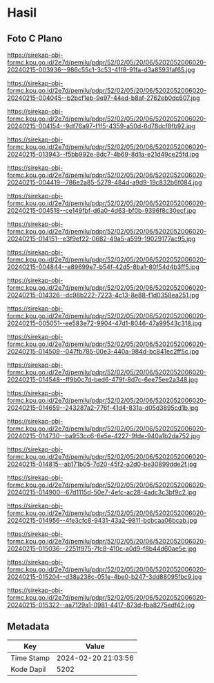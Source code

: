 # Hasil

## Foto C Plano

https://sirekap-obj-formc.kpu.go.id/2e7d/pemilu/pdpr/52/02/05/20/06/5202052006020-20240215-003936--986c55c1-3c53-41f8-91fa-d3a8593faf65.jpg

https://sirekap-obj-formc.kpu.go.id/2e7d/pemilu/pdpr/52/02/05/20/06/5202052006020-20240215-004045--b2bcf1eb-9e97-44ed-b8af-2762eb0dc607.jpg

https://sirekap-obj-formc.kpu.go.id/2e7d/pemilu/pdpr/52/02/05/20/06/5202052006020-20240215-004154--9df76a97-f1f5-4359-a50d-6d78dcf8fb92.jpg

https://sirekap-obj-formc.kpu.go.id/2e7d/pemilu/pdpr/52/02/05/20/06/5202052006020-20240215-013943--f5bb992e-8dc7-4b69-8d1a-e21d49ce25fd.jpg

https://sirekap-obj-formc.kpu.go.id/2e7d/pemilu/pdpr/52/02/05/20/06/5202052006020-20240215-004419--786e2a85-5279-484d-a9d9-19c832b6f084.jpg

https://sirekap-obj-formc.kpu.go.id/2e7d/pemilu/pdpr/52/02/05/20/06/5202052006020-20240215-004518--ce149fbf-d6a0-4d63-bf0b-9396f8c30ecf.jpg

https://sirekap-obj-formc.kpu.go.id/2e7d/pemilu/pdpr/52/02/05/20/06/5202052006020-20240215-014151--e3f9ef22-0682-49a5-a599-19029177ac95.jpg

https://sirekap-obj-formc.kpu.go.id/2e7d/pemilu/pdpr/52/02/05/20/06/5202052006020-20240215-004844--e89699e7-b54f-42d5-8ba1-80f54d4b3ff5.jpg

https://sirekap-obj-formc.kpu.go.id/2e7d/pemilu/pdpr/52/02/05/20/06/5202052006020-20240215-014326--dc98b222-7223-4c13-8e88-f1d0358ea251.jpg

https://sirekap-obj-formc.kpu.go.id/2e7d/pemilu/pdpr/52/02/05/20/06/5202052006020-20240215-005051--ee583e72-9904-47d1-8046-47a99543c318.jpg

https://sirekap-obj-formc.kpu.go.id/2e7d/pemilu/pdpr/52/02/05/20/06/5202052006020-20240215-014509--047fb785-00e3-440a-984d-bc841ec2ff5c.jpg

https://sirekap-obj-formc.kpu.go.id/2e7d/pemilu/pdpr/52/02/05/20/06/5202052006020-20240215-014548--ff9b0c7d-bed6-479f-8d7c-6ee75ee2a348.jpg

https://sirekap-obj-formc.kpu.go.id/2e7d/pemilu/pdpr/52/02/05/20/06/5202052006020-20240215-014659--243287a2-776f-41d4-831a-d05d3895cd1b.jpg

https://sirekap-obj-formc.kpu.go.id/2e7d/pemilu/pdpr/52/02/05/20/06/5202052006020-20240215-014730--ba953cc6-6e5e-4227-9fde-940a1b2da752.jpg

https://sirekap-obj-formc.kpu.go.id/2e7d/pemilu/pdpr/52/02/05/20/06/5202052006020-20240215-014815--ab171b05-7d20-45f2-a2d0-be30899dde2f.jpg

https://sirekap-obj-formc.kpu.go.id/2e7d/pemilu/pdpr/52/02/05/20/06/5202052006020-20240215-014900--67d1115d-50e7-4efc-ac28-4adc3c3bf9c2.jpg

https://sirekap-obj-formc.kpu.go.id/2e7d/pemilu/pdpr/52/02/05/20/06/5202052006020-20240215-014956--4fe3cfc8-9431-43a2-9811-bcbcaa06bcab.jpg

https://sirekap-obj-formc.kpu.go.id/2e7d/pemilu/pdpr/52/02/05/20/06/5202052006020-20240215-015036--2251f975-7fc8-410c-a0d9-f8b44d60ae5e.jpg

https://sirekap-obj-formc.kpu.go.id/2e7d/pemilu/pdpr/52/02/05/20/06/5202052006020-20240215-015204--d38a238c-051e-4be0-b247-3dd88095fbc9.jpg

https://sirekap-obj-formc.kpu.go.id/2e7d/pemilu/pdpr/52/02/05/20/06/5202052006020-20240215-015322--aa7129a1-0981-4417-873d-fba8275edf42.jpg


## Metadata

| Key        | Value               |
| ---------- | ------------------- |
| Time Stamp | 2024-02-20 21:03:56 |
| Kode Dapil | 5202                |



